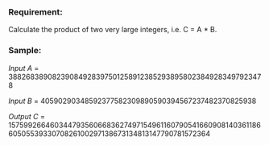 ### Requirement: 

Calculate the product of two very large integers, i.e. C = A * B.

### Sample:

*Input A* = 388268389082390849283975012589123852938958023849283497923478

*Input B* = 40590290348592377582309890590394567237482370825938

*Output C* = 15759926646034479356066836274971549611607905416609081403611866050553933070826100297138673134813147790781572364